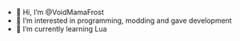 - 👋 Hi, I’m @VoidMamaFrost
- 👀 I’m interested in programming, modding and gave development
- 🌱 I’m currently learning Lua

<!---
VoidMamaFrost/VoidMamaFrost is a ✨ special ✨ repository because its `README.md` (this file) appears on your GitHub profile.
You can click the Preview link to take a look at your changes.
--->
